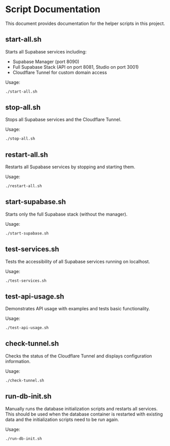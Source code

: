 # Script Documentation

This document provides documentation for the helper scripts in this project.

## start-all.sh

Starts all Supabase services including:
- Supabase Manager (port 8090)
- Full Supabase Stack (API on port 8081, Studio on port 3001)
- Cloudflare Tunnel for custom domain access

Usage:
```bash
./start-all.sh
```

## stop-all.sh

Stops all Supabase services and the Cloudflare Tunnel.

Usage:
```bash
./stop-all.sh
```

## restart-all.sh

Restarts all Supabase services by stopping and starting them.

Usage:
```bash
./restart-all.sh
```

## start-supabase.sh

Starts only the full Supabase stack (without the manager).

Usage:
```bash
./start-supabase.sh
```

## test-services.sh

Tests the accessibility of all Supabase services running on localhost.

Usage:
```bash
./test-services.sh
```

## test-api-usage.sh

Demonstrates API usage with examples and tests basic functionality.

Usage:
```bash
./test-api-usage.sh
```

## check-tunnel.sh

Checks the status of the Cloudflare Tunnel and displays configuration information.

Usage:
```bash
./check-tunnel.sh
```

## run-db-init.sh

Manually runs the database initialization scripts and restarts all services. This should be used when the database container is restarted with existing data and the initialization scripts need to be run again.

Usage:
```bash
./run-db-init.sh
```